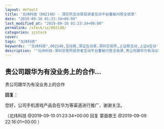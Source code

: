 ```yaml
---
layout: default
title: '北纬科技（002148）- 深交所互动易投资者互动平台董秘问答全收录'
date: "2019-09-10 01:23:34+00:00"
last_modified_at: "2019-09-10 01:23:34+00:00"
permalink: /stock/sz/002148/
categories: szstock
cover: 
tags: "北纬科技"
keywords: '"北纬科技",002148,互动易,深证互动易,深圳交易所,上证易互动,上证e互动'
description: '"北纬科技-深圳交易所投资者互动平台董秘问答全收录,贵公司跟华为有没业务上的合作"'
---
```


## 贵公司跟华为有没业务上的合作...

贵公司跟华为有没业务上的合作

**回复**：

您好，公司手机游戏产品会在华为等渠道进行推广，谢谢关注。 

（北纬科技  @2019-09-10 01:23:34+00:00 回复 蒙面歌王  @2019-09-09 22:16:01+00:00 ）

